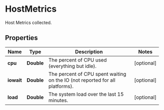 

# HostMetrics

Host Metrics collected.

## Properties

Name | Type | Description | Notes
------------ | ------------- | ------------- | -------------
**cpu** | **Double** | The percent of CPU used (everything but idle). |  [optional]
**iowait** | **Double** | The percent of CPU spent waiting on the IO (not reported for all platforms). |  [optional]
**load** | **Double** | The system load over the last 15 minutes. |  [optional]



